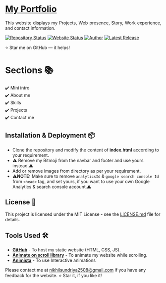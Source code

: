 # <a href="(https://personal-portfolio-nikhil.netlify.app/)" target="_blank">My Portfolio</a>
<p align="justify">This website displays my Projects, Web presence, Story, Work experience, and contact information.</p>

[![Repository Status](https://img.shields.io/badge/Repository%20Status-Maintained-dark%20green.svg)](https://github.com/nikhilsundriya)
[![Website Status](https://img.shields.io/badge/Website%20Status-Online-green)](https://personal-portfolio-nikhil.netlify.app/)
[![Author](https://img.shields.io/badge/Author-Nikhil%20Sundriya-purple.svg)](https://www.instagram.com/nikhil_choudhary25/)
[![Latest Release](https://img.shields.io/badge/Latest%20Release-20%20June%202025-yellow.svg)](https://github.com/nikhilsundriya)
<a href="https://github.com/nikhilsundriya"></a>

:star: Star me on GitHub — it helps!

# Sections 📚

✔️ Mini intro\
✔️ About me \
✔️ Skills\
✔️ Projects\
✔️ Contact me

## Installation & Deployment 📦
- Clone the repository and modify the content of <b>index.html</b> according to your requirement.
- ⚠️ Remove my Bitmoji from the navbar and footer and use yours instead.⚠️
- Add or remove images from directory as per your requirement.
- ⚠️<b>NOTE:</b> Make sure to remove `analyticsId` & `google search console Id` from `<head>` tag, and set yours, if you want to use your own Google Analytics & search console account.⚠️


## License 📄
This project is licensed under the MIT License - see the [LICENSE.md](./LICENSE) file for details.

## Tools Used 🛠️
* [<b>GitHub</b>](https://github.com/) - To host my static website (HTML, CSS, JS).
* [<b>Animate on scroll library</b>](https://github.com/michalsnik/aos) - To animate my website while scrolling.
* [<b>Animista</b>](https://animista.net/) - To use Interactive animations


Please contact me at nikhilsundriya2508@gmail.com if you have any feedback for the website. :star: Star it, if you like it!
